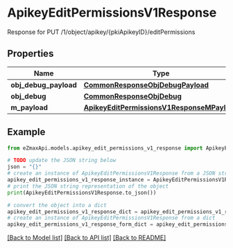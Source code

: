 # ApikeyEditPermissionsV1Response

Response for PUT /1/object/apikey/{pkiApikeyID}/editPermissions

## Properties

Name | Type | Description | Notes
------------ | ------------- | ------------- | -------------
**obj_debug_payload** | [**CommonResponseObjDebugPayload**](CommonResponseObjDebugPayload.md) |  | 
**obj_debug** | [**CommonResponseObjDebug**](CommonResponseObjDebug.md) |  | [optional] 
**m_payload** | [**ApikeyEditPermissionsV1ResponseMPayload**](ApikeyEditPermissionsV1ResponseMPayload.md) |  | 

## Example

```python
from eZmaxApi.models.apikey_edit_permissions_v1_response import ApikeyEditPermissionsV1Response

# TODO update the JSON string below
json = "{}"
# create an instance of ApikeyEditPermissionsV1Response from a JSON string
apikey_edit_permissions_v1_response_instance = ApikeyEditPermissionsV1Response.from_json(json)
# print the JSON string representation of the object
print(ApikeyEditPermissionsV1Response.to_json())

# convert the object into a dict
apikey_edit_permissions_v1_response_dict = apikey_edit_permissions_v1_response_instance.to_dict()
# create an instance of ApikeyEditPermissionsV1Response from a dict
apikey_edit_permissions_v1_response_form_dict = apikey_edit_permissions_v1_response.from_dict(apikey_edit_permissions_v1_response_dict)
```
[[Back to Model list]](../README.md#documentation-for-models) [[Back to API list]](../README.md#documentation-for-api-endpoints) [[Back to README]](../README.md)


